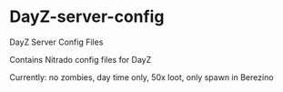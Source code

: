 # DayZ-server-config
DayZ Server Config Files

Contains Nitrado config files for DayZ

Currently: no zombies, day time only, 50x loot, only spawn in Berezino
